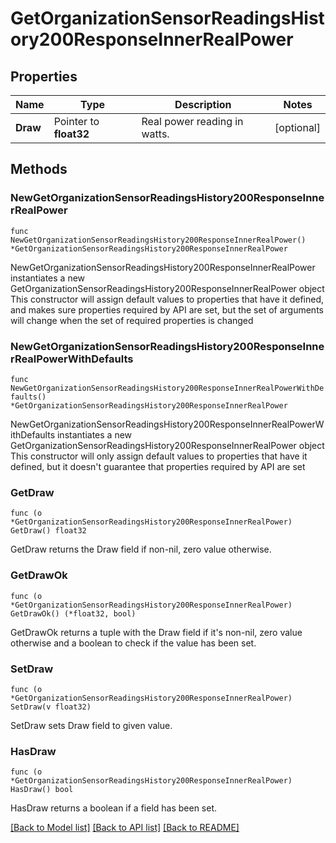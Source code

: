 # GetOrganizationSensorReadingsHistory200ResponseInnerRealPower

## Properties

Name | Type | Description | Notes
------------ | ------------- | ------------- | -------------
**Draw** | Pointer to **float32** | Real power reading in watts. | [optional] 

## Methods

### NewGetOrganizationSensorReadingsHistory200ResponseInnerRealPower

`func NewGetOrganizationSensorReadingsHistory200ResponseInnerRealPower() *GetOrganizationSensorReadingsHistory200ResponseInnerRealPower`

NewGetOrganizationSensorReadingsHistory200ResponseInnerRealPower instantiates a new GetOrganizationSensorReadingsHistory200ResponseInnerRealPower object
This constructor will assign default values to properties that have it defined,
and makes sure properties required by API are set, but the set of arguments
will change when the set of required properties is changed

### NewGetOrganizationSensorReadingsHistory200ResponseInnerRealPowerWithDefaults

`func NewGetOrganizationSensorReadingsHistory200ResponseInnerRealPowerWithDefaults() *GetOrganizationSensorReadingsHistory200ResponseInnerRealPower`

NewGetOrganizationSensorReadingsHistory200ResponseInnerRealPowerWithDefaults instantiates a new GetOrganizationSensorReadingsHistory200ResponseInnerRealPower object
This constructor will only assign default values to properties that have it defined,
but it doesn't guarantee that properties required by API are set

### GetDraw

`func (o *GetOrganizationSensorReadingsHistory200ResponseInnerRealPower) GetDraw() float32`

GetDraw returns the Draw field if non-nil, zero value otherwise.

### GetDrawOk

`func (o *GetOrganizationSensorReadingsHistory200ResponseInnerRealPower) GetDrawOk() (*float32, bool)`

GetDrawOk returns a tuple with the Draw field if it's non-nil, zero value otherwise
and a boolean to check if the value has been set.

### SetDraw

`func (o *GetOrganizationSensorReadingsHistory200ResponseInnerRealPower) SetDraw(v float32)`

SetDraw sets Draw field to given value.

### HasDraw

`func (o *GetOrganizationSensorReadingsHistory200ResponseInnerRealPower) HasDraw() bool`

HasDraw returns a boolean if a field has been set.


[[Back to Model list]](../README.md#documentation-for-models) [[Back to API list]](../README.md#documentation-for-api-endpoints) [[Back to README]](../README.md)


